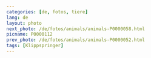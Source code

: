 ```yaml
---
categories: [de, fotos, tiere]
lang: de
layout: photo
next_photo: /de/fotos/animals/animals-P0000058.html
picname: P0000112
prev_photo: /de/fotos/animals/animals-P0000052.html
tags: [Klippspringer]
---
```

